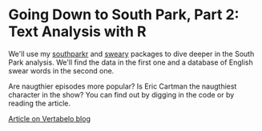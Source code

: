 # Going Down to South Park, Part 2: Text Analysis with R

We'll use my [southparkr](https://github.com/pdrhlik/southparkr) and [sweary](https://github.com/pdrhlik/sweary) packages to dive deeper in the South Park analysis. We'll find the data in the first one and a database of English swear words in the second one.

Are naugthier episodes more popular? Is Eric Cartman the naugthiest character in the show? You can find out by digging in the code or by reading the article.

[Article on Vertabelo blog](https://academy.vertabelo.com/blog/south-park-text-data-analysis-with-r-2/)
